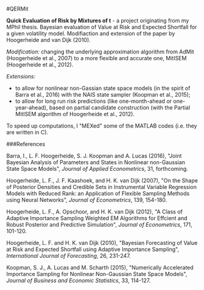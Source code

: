 #QERMit

__Quick Evaluation of Risk by Mixtures of t__ - a project originating from my MPhil thesis. Bayesian evaluation of Value at Risk and Expected Shortfall for a given volatility model. Modifiaction and extension of the paper by Hoogerheide and van Dijk (2010). 


_Modification:_ changing the underlying approximation algorithm from AdMit (Hoogerheide et al., 2007) to a more flexible and accurate one, MitISEM (Hoogerheide et al., 2012).

_Extensions:_

* to allow for nonlinear non-Gassian state space models (in the spirit of Barra et al., 2016) with the NAIS state sampler (Koopman et al., 2015);
* to allow for long run risk predictions (like one-month-ahead or one-year-ahead), based on partial candidate construction (with the Partial MitISEM algorithm of Hoogerheide et al., 2012).

To speed up computations, I "MEXed" some of the MATLAB codes (i.e. they are written in C).

###References 

Barra, I.,  L. F. Hoogerheide, S. J. Koopman and A. Lucas (2016), "Joint Bayesian Analysis of Parameters and States in Nonlinear non-Gaussian State Space Models", _Journal of Applied Econometrics_, 31, forthcoming.

Hoogerheide, L. F., J. F. Kaashoek, and H. K. van Dijk (2007), "On the Shape of Posterior Densities and Credible Sets in Instrumental Variable Regression Models with Reduced Rank: an Application of Flexible Sampling Methods using Neural Networks", _Journal of Econometrics_, 139, 154-180.

Hoogerheide, L. F., A. Opschoor, and H. K. van Dijk (2012), "A Class of Adaptive Importance Sampling Weighted EM Algorithms for Effcient and Robust Posterior and Predictive Simulation", _Journal of Econometrics_, 171, 101-120.

Hoogerheide, L. F. and H. K. van Dijk (2010), "Bayesian Forecasting of Value at Risk and Expected Shortfall using Adaptive Importance Sampling", _International Journal of Forecasting_, 26, 231-247.

Koopman, S. J., A. Lucas and M. Scharth (2015), "Numerically Accelerated Importance Sampling for Nonlinear Non-Gaussian State Space Models", _Journal of Business and Economic Statistics_, 33, 114-127.